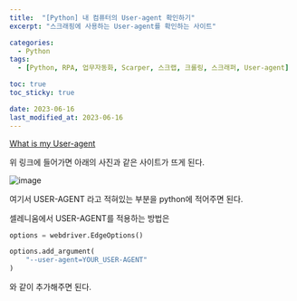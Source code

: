 ```yaml
---
title:  "[Python] 내 컴퓨터의 User-agent 확인하기"
excerpt: "스크래핑에 사용하는 User-agent를 확인하는 사이트"

categories:
  - Python
tags:
  - [Python, RPA, 업무자동화, Scarper, 스크랩, 크롤링, 스크래퍼, User-agent]

toc: true
toc_sticky: true

date: 2023-06-16
last_modified_at: 2023-06-16
---
```



[What is my User-agent](https://www.whatismybrowser.com/detect/what-is-my-user-agent/)

위 링크에 들어가면 아래의 사진과 같은 사이트가 뜨게 된다.

![image](https://github.com/98tech-savvy/98tech-savvy.github.io/assets/128434645/9df17561-c98f-4b72-8aef-303a39e13a0e)

여기서 USER-AGENT 라고 적혀있는 부분을 python에 적어주면 된다.

셀레니움에서 USER-AGENT를 적용하는 방법은

```python
options = webdriver.EdgeOptions()

options.add_argument(
    "--user-agent=YOUR_USER-AGENT"
)
```

와 같이 추가해주면 된다.
